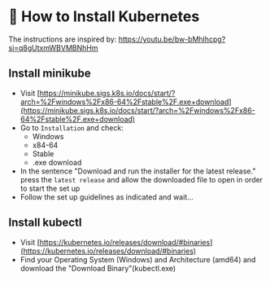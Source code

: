 # 🐳 How to Install Kubernetes
The instructions are inspired by: https://youtu.be/bw-bMhlhcpg?si=q8gUtxmWBVMBNhHm 

## Install minikube
- Visit [https://minikube.sigs.k8s.io/docs/start/?arch=%2Fwindows%2Fx86-64%2Fstable%2F.exe+download](https://minikube.sigs.k8s.io/docs/start/?arch=%2Fwindows%2Fx86-64%2Fstable%2F.exe+download)
- Go to `Installation` and check:
    - Windows
    - x84-64
    - Stable
    - .exe download
- In the sentence "Download and run the installer for the latest release." press the `latest release` and allow the downloaded file to open in order to start the set up
- Follow the set up guidelines as indicated and wait...


## Install kubectl
- Visit [https://kubernetes.io/releases/download/#binaries](https://kubernetes.io/releases/download/#binaries)
- Find your Operating System (Windows) and Architecture (amd64) and download the "Download Binary"(kubectl.exe)




